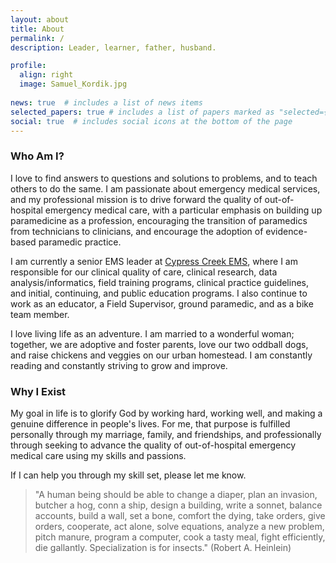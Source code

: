 ```yaml
---
layout: about
title: About
permalink: /
description: Leader, learner, father, husband.

profile:
  align: right
  image: Samuel_Kordik.jpg
  
news: true  # includes a list of news items
selected_papers: true # includes a list of papers marked as "selected={true}"
social: true  # includes social icons at the bottom of the page
---
```

### Who Am I?
I love to find answers to questions and solutions to problems, and to teach others to do the same. I am passionate about emergency medical services, and my professional mission is to drive forward the quality of out-of-hospital emergency medical care, with a particular emphasis on building up paramedicine as a profession, encouraging the transition of paramedics from technicians to clinicians, and encourage the adoption of evidence-based paramedic practice.

I am currently a senior EMS leader at [Cypress Creek EMS](https://www.ccems.com), where I am responsible for our clinical quality of care, clinical research, data analysis/informatics, field training programs, clinical practice guidelines, and initial, continuing, and public education programs. I also continue to work as an educator, a Field Supervisor, ground paramedic, and as a bike team member. 

I love living life as an adventure. I am married to a wonderful woman; together, we are adoptive and foster parents, love our two oddball dogs, and raise chickens and veggies on our urban homestead. I am constantly reading and constantly striving to grow and improve.

### Why I Exist
My goal in life is to glorify God by working hard, working well, and making a genuine difference in people's lives. For me, that purpose is fulfilled personally through my marriage, family, and friendships, and professionally through seeking to advance the quality of out-of-hospital emergency medical care using my skills and passions. 

If I can help you through my skill set, please let me know.

  >"A human being should be able to change a diaper, plan an invasion, butcher a hog, conn a ship, design a building, write a sonnet, balance accounts, build a wall, set a bone, comfort the dying, take orders, give orders, cooperate, act alone, solve equations, analyze a new problem, pitch manure, program a computer, cook a tasty meal, fight efficiently, die gallantly. Specialization is for insects." (Robert A. Heinlein)